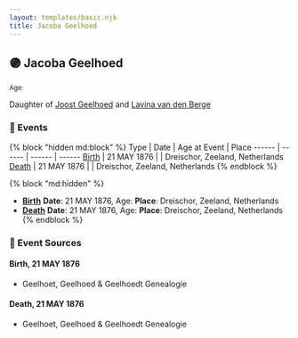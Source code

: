 ```yaml
---
layout: templates/basic.njk
title: Jacoba Geelhoed
---
```

## 🟣 Jacoba Geelhoed
<small>Age: </small>

Daughter of [Joost Geelhoed](/people/7/73673934) and [Lavina van den Berge](/people/7/71558365)

### 📆 Events

{% block "hidden md:block" %}
Type | Date | Age at Event | Place
------ | ------ | ------ | ------
[Birth](#event-event-2) | 21 MAY 1876 |  | Dreischor, Zeeland, Netherlands
[Death](#event-event-3) | 21 MAY 1876 |  | Dreischor, Zeeland, Netherlands
{% endblock %}

{% block "md:hidden" %}
- **[Birth](#event-event-2)**
**Date**: 21 MAY 1876, Age:
**Place**: Dreischor, Zeeland, Netherlands
- **[Death](#event-event-3)**
**Date**: 21 MAY 1876, Age:
**Place**: Dreischor, Zeeland, Netherlands
{% endblock %}

### 📰 Event Sources

#### <a id="event-event-2"></a> Birth, 21 MAY 1876
* Geelhoet, Geelhoed & Geelhoedt Genealogie

#### <a id="event-event-3"></a> Death, 21 MAY 1876
* Geelhoet, Geelhoed & Geelhoedt Genealogie
